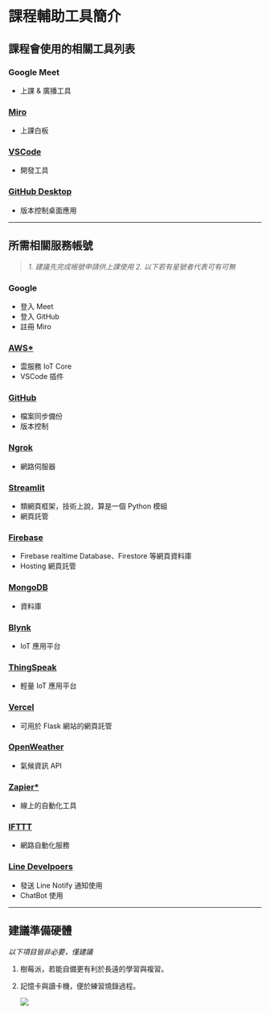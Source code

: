 # 課程輔助工具簡介

## 課程會使用的相關工具列表

### Google Meet

- 上課 & 廣播工具

### [Miro](https://miro.com/)

- 上課白板

### [VSCode](https://code.visualstudio.com/)

- 開發工具

### [GitHub Desktop](https://desktop.github.com/)

- 版本控制桌面應用

---

## 所需相關服務帳號

> *1. 建議先完成帳號申請供上課使用*
> *2. 以下若有星號者代表可有可無*

### Google

- 登入 Meet
- 登入 GitHub
- 註冊 Miro

### [AWS*](https://aws.amazon.com/tw/)

- 雲服務 IoT Core
- VSCode 插件

### [GitHub](https://github.com/)

- 檔案同步備份
- 版本控制

### [Ngrok](https://ngrok.com/)

- 網路伺服器

### [Streamlit](https://streamlit.io/)

- 類網頁框架，技術上說，算是一個 Python 模組
- 網頁託管

### [Firebase](https://firebase.google.com/)

- Firebase realtime Database、Firestore 等網頁資料庫
- Hosting 網頁託管

### [MongoDB](https://www.mongodb.com/zh-cn)

- 資料庫

### [Blynk](https://blynk.io/)

- IoT 應用平台

### [ThingSpeak](https://thingspeak.com/)

- 輕量 IoT 應用平台

### [Vercel](https://vercel.com/)

- 可用於 Flask 網站的網頁託管

### [OpenWeather](https://openweathermap.org/)

- 氣候資訊 API

### [Zapier*](https://zapier.com/)

- 線上的自動化工具

### [IFTTT](https://ifttt.com/explore)

- 網路自動化服務

### [Line Develpoers](https://developers.line.biz/zh-hant/)

- 發送 Line Notify 通知使用
- ChatBot 使用

---

## 建議準備硬體

*以下項目皆非必要，僅建議*

1. 樹莓派，若能自備更有利於長遠的學習與複習。
2. 記憶卡與讀卡機，便於練習燒錄過程。

   ![](images/img_01.png)
